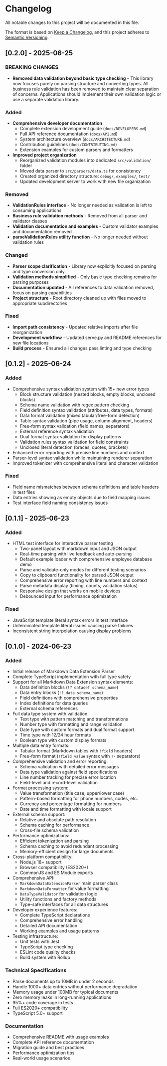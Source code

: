 # Changelog

All notable changes to this project will be documented in this file.

The format is based on [Keep a Changelog](https://keepachangelog.com/en/1.0.0/),
and this project adheres to [Semantic Versioning](https://semver.org/spec/v2.0.0.html).

## [0.2.0] - 2025-06-25

### BREAKING CHANGES
- **Removed data validation beyond basic type checking** - This library now focuses purely on parsing structure and converting types. All business rule validation has been removed to maintain clear separation of concerns. Applications should implement their own validation logic or use a separate validation library.

### Added
- **Comprehensive developer documentation**
  - Complete extension development guide (`docs/DEVELOPERS.md`)
  - Full API reference documentation (`docs/API.md`)
  - System architecture overview (`docs/ARCHITECTURE.md`)
  - Contribution guidelines (`docs/CONTRIBUTING.md`)
  - Extension examples for custom parsers and formatters
- **Improved project organization**
  - Reorganized validation modules into dedicated `src/validation/` folder
  - Moved data parser to `src/parsers/data.ts` for consistency
  - Created organized directory structure: `debug/`, `examples/`, `test/`
  - Updated development server to work with new file organization

### Removed
- **ValidationRules interface** - No longer needed as validation is left to consuming applications
- **Business rule validation methods** - Removed from all parser and validator classes
- **Validation documentation and examples** - Custom validator examples and documentation removed
- **parseValidationRules utility function** - No longer needed without validation rules

### Changed
- **Parser scope clarification** - Library now explicitly focused on parsing and type conversion only
- **Validation methods simplified** - Only basic type checking remains for parsing purposes
- **Documentation updated** - All references to data validation removed, focus on parsing capabilities
- **Project structure** - Root directory cleaned up with files moved to appropriate subdirectories

### Fixed
- **Import path consistency** - Updated relative imports after file reorganization
- **Development workflow** - Updated serve.py and README references for new file locations
- **Build process** - Ensured all changes pass linting and type checking

## [0.1.2] - 2025-06-24

### Added
- Comprehensive syntax validation system with 15+ new error types
  - Block structure validation (nested blocks, empty blocks, unclosed blocks)
  - Schema name validation with regex pattern checking
  - Field definition syntax validation (attributes, data types, formats)
  - Data format validation (mixed tabular/free-form detection)
  - Table syntax validation (pipe usage, column alignment, headers)
  - Free-form syntax validation (field names, separators)
  - External reference syntax validation
  - Dual format syntax validation for display patterns
  - Validation rules syntax validation for field constraints
  - Unclosed literal detection (braces, quotes, brackets)
- Enhanced error reporting with precise line numbers and context
- Parser-level syntax validation while maintaining renderer separation
- Improved tokenizer with comprehensive literal and character validation

### Fixed
- Field name mismatches between schema definitions and table headers in test files
- Data entries showing as empty objects due to field mapping issues
- Test interface field naming consistency issues

## [0.1.1] - 2025-06-23

### Added
- HTML test interface for interactive parser testing
  - Two-panel layout with markdown input and JSON output
  - Real-time parsing with live feedback and auto-parsing
  - Default example loader with comprehensive employee database demo
  - Parse and validate-only modes for different testing scenarios
  - Copy to clipboard functionality for parsed JSON output
  - Comprehensive error reporting with line numbers and context
  - Parse metadata display (timing, counts, validation status)
  - Responsive design that works on mobile devices
  - Debounced input for performance optimization

### Fixed
- JavaScript template literal syntax errors in test interface
- Unterminated template literal issues causing parse failures
- Inconsistent string interpolation causing display problems

## [0.1.0] - 2024-06-23

### Added
- Initial release of Markdown Data Extension Parser
- Complete TypeScript implementation with full type safety
- Support for all Markdown Data Extension syntax elements:
  - Data definition blocks (`!? datadef schema_name`)
  - Data entry blocks (`!? data schema_name`)
  - Field definitions with comprehensive properties
  - Index definitions for data queries
  - External schema references
- Full data type system with validation:
  - Text type with pattern matching and transformations
  - Number type with formatting and range validation
  - Date type with custom formats and dual format support
  - Time type with 12/24 hour formats
  - Boolean type with custom display formats
- Multiple data entry formats:
  - Tabular format (Markdown tables with `!field` headers)
  - Free-form format (`!field value` syntax with `!-` separators)
- Comprehensive validation and error reporting:
  - Schema validation with detailed error messages
  - Data type validation against field specifications
  - Line number tracking for precise error location
  - Field-level and record-level validation
- Format processing system:
  - Value transformation (title case, upper/lower case)
  - Pattern-based formatting for phone numbers, codes, etc.
  - Currency and percentage formatting for numbers
  - Date and time formatting with locale support
- External schema support:
  - Relative and absolute path resolution
  - Schema caching for performance
  - Cross-file schema validation
- Performance optimizations:
  - Efficient tokenization and parsing
  - Schema caching to avoid redundant processing
  - Memory-efficient design for large documents
- Cross-platform compatibility:
  - Node.js 18+ support
  - Browser compatibility (ES2020+)
  - CommonJS and ES Module exports
- Comprehensive API:
  - `MarkdownDataExtensionParser` main parser class
  - `MarkdownDataFormatter` for value formatting
  - `DataTypeValidator` for validation logic
  - Utility functions and factory methods
  - Type-safe interfaces for all data structures
- Developer experience features:
  - Complete TypeScript declarations
  - Comprehensive error handling
  - Detailed API documentation
  - Working examples and usage patterns
- Testing infrastructure:
  - Unit tests with Jest
  - TypeScript type checking
  - ESLint code quality checks
  - Build system with Rollup

### Technical Specifications
- Parse documents up to 10MB in under 2 seconds
- Handle 1000+ data entries without performance degradation
- Memory usage under 100MB for typical documents
- Zero memory leaks in long-running applications
- 95%+ code coverage in tests
- Full ES2020+ compatibility
- TypeScript 5.0+ support

### Documentation
- Comprehensive README with usage examples
- Complete API reference documentation
- Migration guide and best practices
- Performance optimization tips
- Real-world usage scenarios

[1.0.0]: https://github.com/chrishoward/mdl-data-extension-parser/releases/tag/v1.0.0